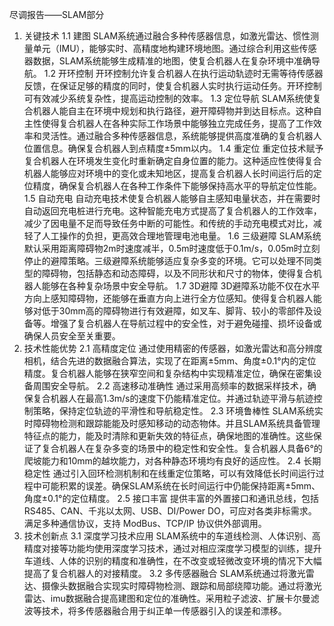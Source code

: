 尽调报告——SLAM部分
1.	关键技术
1.1	建图
SLAM系统通过融合多种传感器信息，如激光雷达、惯性测量单元（IMU），能够实时、高精度地构建环境地图。通过综合利用这些传感器数据，SLAM系统能够生成精准的地图，使复合机器人在复杂环境中准确导航。
1.2	开环控制
开环控制允许复合机器人在执行运动轨迹时无需等待传感器反馈，在保证足够的精度的同时，使复合机器人实时执行运动任务。开环控制可有效减少系统复杂性，提高运动控制的效率。
1.3	定位导航
SLAM系统使复合机器人能自主在环境中规划和执行路径，避开障碍物并到达目标点。这种自主性使得复合机器人在各种实际工作场景中能够独立完成任务，提高了工作效率和灵活性。通过融合多种传感器信息，系统能够提供高度准确的复合机器人位置信息。确保复合机器人到点精度±5mm以内。
1.4	重定位
重定位技术赋予复合机器人在环境发生变化时重新确定自身位置的能力。这种适应性使得复合机器人能够应对环境中的变化或未知地区，提高复合机器人长时间运行后的定位精度，确保复合机器人在各种工作条件下能够保持高水平的导航定位性能。
1.5	自动充电
自动充电技术使复合机器人能够自主感知电量状态，并在需要时自动返回充电桩进行充电。这种智能充电方式提高了复合机器人的工作效率，减少了因电量不足而导致任务中断的可能性。和传统的手动充电模式对比，减轻了人工操作的负担，更高效合理地管理电池电量。
1.6	三级避障
SLAM系统默认采用距离障碍物2m时速度减半，0.5m时速度低于0.1m/s，0.05m时立刻停止的避障策略。三级避障系统能够适应复杂多变的环境。它可以处理不同类型的障碍物，包括静态和动态障碍，以及不同形状和尺寸的物体，使得复合机器人能够在各种复杂场景中安全导航。
1.7	3D避障
3D避障系功能不仅在水平方向上感知障碍物，还能够在垂直方向上进行全方位感知。使得复合机器人能够对低于30mm高的障碍物进行有效避障，如叉车、脚背、较小的零部件及设备等。增强了复合机器人在导航过程中的安全性，对于避免碰撞、损坏设备或确保人员安全至关重要。
2.	技术性能优势
2.1	高精度定位
通过使用精密的传感器，如激光雷达和高分辨度相机，结合先进的数据融合算法，实现了在距离±5mm、角度±0.1°内的定位精度。复合机器人能够在狭窄空间和复杂结构中实现精准定位，确保在密集设备周围安全导航。
2.2	高速移动准确性
通过采用高频率的数据采样技术，确保复合机器人在最高1.3m/s的速度下仍能精准定位。并通过轨迹平滑与航迹控制策略，保持定位轨迹的平滑性和导航稳定性。
2.3	环境鲁棒性
SLAM系统实时障碍物检测和跟踪能能及时感知移动的动态物体。并且SLAM系统具备管理特征点的能力，能及时清除和更新失效的特征点，确保地图的准确性。这些保证了复合机器人在复杂多变的场景中的稳定性和安全性。复合机器人具备6°的爬坡能力和10mm的越坎能力，对各种静态环境均有良好的适应性。
2.4	长期稳定性
通过引入回环检测机制和在线重定位策略，可以有效降低长时间运行过程中可能积累的误差。确保SLAM系统在长时间运行中仍能保持距离±5mm、角度±0.1°的定位精度。
2.5	接口丰富
提供丰富的外置接口和通讯总线，包括 RS485、CAN、千兆以太网、USB、DI/Power DO，可应对各类非标需求。满足多种通信协议，支持 ModBus、TCP/IP 协议供外部调用。
3.	技术创新点
3.1	深度学习技术应用
SLAM系统中的车道线检测、人体识别、高精度对接等功能均使用深度学习技术，通过对相应深度学习模型的训练，提升车道线、人体的识别的精度和准确性，在不改变或轻微改变环境的情况下大幅提高了复合机器人的对接精度。
3.2	多传感器融合
SLAM系统通过将激光雷达、摄像头数据融合实现实时障碍物检测、跟踪和局部绕障功能。通过将激光雷达、imu数据融合提高建图和定位的准确性。采用粒子滤波、扩展卡尔曼滤波等技术，将多传感器融合用于纠正单一传感器引入的误差和漂移。

